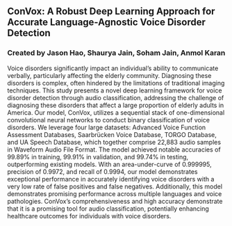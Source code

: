 ## ConVox: A Robust Deep Learning Approach for Accurate Language-Agnostic Voice Disorder Detection

### Created by Jason Hao, Shaurya Jain, Soham Jain, Anmol Karan

Voice disorders significantly impact an individual’s ability to communicate verbally, particularly affecting the elderly community. Diagnosing these disorders is complex, often hindered by the limitations of traditional imaging techniques. This study presents a novel deep learning framework for voice disorder detection through audio classification, addressing the challenge of diagnosing these disorders that affect a large proportion of elderly adults in America. Our model, ConVox, utilizes a sequential stack of one-dimensional convolutional neural networks to conduct binary classification of voice disorders. We leverage four large datasets: Advanced Voice Function Assessment Databases, Saarbrücken Voice Database, TORGO Database, and UA Speech Database, which together comprise 22,883 audio samples in Waveform Audio File Format. The model achieved notable accuracies of 99.89% in training, 99.91% in validation, and 99.74% in testing, outperforming existing models. With an area-under-curve of 0.999995, precision of 0.9972, and recall of 0.9994, our model demonstrates exceptional performance in accurately identifying voice disorders with a very low rate of false positives and false negatives. Additionally, this model demonstrates promising performance across multiple languages and voice pathologies. ConVox’s comprehensiveness and high accuracy demonstrate that it is a promising tool for audio classification, potentially enhancing healthcare outcomes for individuals with voice disorders.
